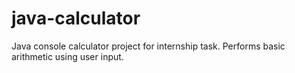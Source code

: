 # java-calculator
Java console calculator project for internship task. Performs basic arithmetic using user input.
